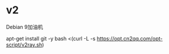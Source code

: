 # v2
Debian 9加油机

apt-get install git -y
bash <(curl -L -s https://opt.cn2qq.com/opt-script/v2ray.sh)
